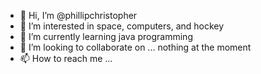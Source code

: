 - 👋 Hi, I’m @phillipchristopher
- 👀 I’m interested in space, computers, and hockey
- 🌱 I’m currently learning java programming
- 💞️ I’m looking to collaborate on ... nothing at the moment
- 📫 How to reach me ...

<!---
phillipchristopher/phillipchristopher is a ✨ special ✨ repository because its `README.md` (this file) appears on your GitHub profile.
You can click the Preview link to take a look at your changes.
--->
